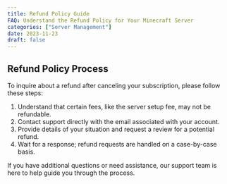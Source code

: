 ```yaml
---
title: Refund Policy Guide
FAQ: Understand the Refund Policy for Your Minecraft Server
categories: ["Server Management"]
date: 2023-11-23
draft: false
---
```


## Refund Policy Process

To inquire about a refund after canceling your subscription, please follow these steps:

1. Understand that certain fees, like the server setup fee, may not be refundable.
2. Contact support directly with the email associated with your account.
3. Provide details of your situation and request a review for a potential refund.
4. Wait for a response; refund requests are handled on a case-by-case basis.

If you have additional questions or need assistance, our support team is here to help guide you through the process.
